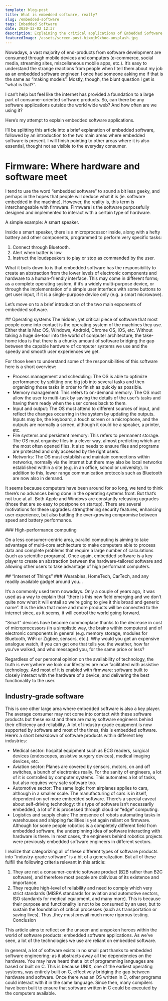 ```yaml
---
template: blog-post
title: What is embedded software, really?
slug: /embedded-software
tags: Embedded Software
date: 2020-12-02 12:37
description: Explaining the critical applications of Embedded Software
featuredImage: /assets/screen-post-hixmjh9xhoo-unsplash.jpg
---
```

Nowadays, a vast majority of end-products from software development are consumed through mobile devices and computers (e-commerce, social media, streaming sites, miscellaneous mobile apps, etc.). It’s easy to understand the strange reactions from people when I tell them about my job as an embedded software engineer. I once had someone asking me if that is the same as “making models”. Mostly, though, the blunt question I get is “what is that?”.

I can’t help but feel like the internet has provided a foundation to a large part of consumer-oriented software products. So, can there be any software applications outside the world wide web? And how often are we using it?

Here’s my attempt to explain embedded software applications.

I’ll be splitting this article into a brief explanation of embedded software, followed by an introduction to the two main areas where embedded software is present. I will finish pointing to other areas where it is also essential, thought not as visible to the everyday consumer.

# Firmware: Where hardware and software meet

I tend to use the word “embedded software” to sound a bit less geeky, and perhaps in the hopes that people will deduce what it is (ie. software embedded in the machine). However, the reality is, this term is interchangeable with firmware. Firmware is the software purposefully designed and implemented to interact with a certain type of hardware.

A simple example: A smart speaker.

Inside a smart speaker, there is a microprocessor inside, along with a hefty battery and other components, programmed to perform very specific tasks:

1) Connect through Bluetooth.
2) Alert when batter is low.
3) Instruct the loudspeakers to play or stop as commanded by the user.

What it boils down to is that embedded software has the responsibility to create an abstraction from the lower levels of electronic components and hardware to a human-friendly interface. This may come in different forms; as a complete operating system, if it’s a widely multi-purpose device, or through the implementation of a simple user interface with some buttons to get user input, if it is a single-purpose device only (e.g. a smart microwave).

Let’s move on to a brief introduction of the two main exponents of embedded software.

## Operating systems
The hidden, yet critical piece of software that most people come into contact is the operating system of the machines they use. Either that is Mac OS, Windows, Android, Chrome OS, iOS, etc. Without taking a huge de-tour into the world of computer architecture, the take-home idea is that there is a chunky amount of software bridging the gap between the capable hardware of computer systems we use and the speedy and smooth user experiences we get.

For those keen to understand some of the responsibilities of this software here is a short overview:

- Process management and scheduling: The OS is able to optimize performance by splitting one big job into several tasks and then organizing those tasks in order to finish as quickly as possible.
- Memory management: This refers to on-demand memory. The OS must allow the user to multi-task by saving the details of the user’s tasks and having them ready when the user comes back to them.
- Input and output: The OS must attend to different sources of input, and reflect the changes occurring in the system by updating the outputs. Inputs may be, the keyboard, a touch screen or a microphone, and the outputs are normally a screen, although it could be a speaker, a printer, etc.
- File systems and persistent memory: This refers to permanent storage. The OS must organise files in a clever way, almost predicting which are the most often opened files. It also needs to ensure files and programs are protected and only accessed by the right users.
- Networks: The OS must establish and maintain connections within networks, normally via the internet but there may also be local networks established within a site (e.g. in an office, school or university). In addition to this, lower range communication protocols such as Bluetooth are now also in demand.

It seems because computers have been around for so long, we tend to think there’s no advances being done in the operating systems front. But that’s not true at all. Both Apple and Windows are constantly releasing upgrades (those that are so easy to postpone on startup). There are several motivations for these upgrades: strengthening security features, enhancing user experience, but also battling the ever-growing compromise between speed and battery performance.

### High-performance computing

On a less consumer-centric area, parallel computing is aiming to take advantage of multi-core architecture to make computers able to process data and complete problems that require a large number of calculations (such as scientific programs). Once again, embedded software is a key player to create an abstraction between the hardware-tailored software and allowing other users to take advantage of high performant computers.

## “Internet of Things”
### Wearables, HomeTech, CarTech, and any readily available gadget around you…

It’s a commonly used term nowadays. Only a couple of years ago, it was used as a way to explain that “there is this new field emerging and we don’t quite now what it will entail so we’re going to give it this broad and generic name”. It is the idea that more and more products will be connected to the internet since, as it seems, it will control the world going forward.

“Smart” devices have become commonplace thanks to the decrease in cost of microprocessors (in a simplistic way, the brains within computers) and of electronic components in general (e.g. memory storage, modules for Bluetooth, WiFi or Zigbee, sensors, etc.). Why would you get an expensive analogue watch, if you can get one that tells you the weather, how far you’ve walked, and who messaged you, for the same price or less?

Regardless of our personal opinion on the availability of technology, the truth is everywhere we look our lifestyles are now facilitated with assistive technology. And most of it is enabled with firmware: software built to closely interact with the hardware of a device, and delivering the best functionality to the user.

## Industry-grade software

This is one other large area where embedded software is also a key player. The average consumer may not come into contact with these software products but these exist and there are many software engineers behind their efficiency and reliability. A lot of industry-grade equipment is now supported by software and most of the times, this is embedded software. Here’s a short breakdown of software products within different key industries:

- Medical sector: hospital equipment such as ECG readers, surgical devices (endoscopes, assistive surgery devices), medical imaging devices, etc.
- Aviation sector: Planes are covered by sensors, motors, on and off switches, a bunch of electronics really. For the sanity of engineers, a lot of it is controlled by computer systems. This automates a lot of tasks, but also requires very safe software too.
- Automotive sector: The same logic from airplanes applies to cars, although in a smaller scale. The manufacturing of cars is in itself, dependent on yet more embedded software. There’s a special caveat about self-driving technology: this type of software isn’t necessarily embedded, a lot of it is processed through cloud or “edge” computing.
- Logistics and supply chain: The presence of robots automating tasks in warehouses and shipping facilities is yet again reliant on firmware. Although for some people robotics is a completely different field from embedded software, the underpinning idea of software interacting with hardware is there. In most cases, the engineers behind robotics projects were previously embedded software engineers in different sectors.

I realize that categorizing all of these different types of software products into “industry-grade software” is a bit of a generalization. But all of these fulfill the following criteria relevant in this article:

1) They are not a consumer-centric software product (B2B rather than B2C software), and therefore most people are oblivious of its existence and importance.
2) They require high-level of reliability and need to comply which very strict standards (MISRA standards for aviation and automotive sectors, ISO standards for medical equipment, and many more). This is because their purpose and functionality is not to be consumed by an user, but to sustain the foundation of critical processes (such as transportation or saving lives). Thus ,they must prevail much more rigorous testing.
Conclusion

This article aims to reflect on the unseen and unspoken heroes within the world of software products: embedded software applications. As we’ve seen, a lot of the technologies we use are reliant on embedded software.

In general, a lot of software exists in no small part thanks to embedded software engineering; as it abstracts away all the dependencies on the hardware. You may have heard that a lot of programming languages are based or built on C. This is because UNIX, one of the earliest operating systems, was entirely built on C, effectively bridging the gap between hardware and software. Once there was an OS written in C, other programs could interact with it in the same language. Since then, many compilers have been built to ensure that software written in C could be executed by the computers available.